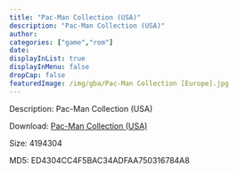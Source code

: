 ```yaml
---
title: "Pac-Man Collection (USA)"
description: "Pac-Man Collection (USA)"
author: 
categories: ["game","rom"]
date: 
displayInList: true
displayInMenu: false
dropCap: false
featuredImage: /img/gba/Pac-Man Collection [Europe].jpg
---
```


Description: Pac-Man Collection (USA)

Download: <a style="text-decoration:underline;" href="https://mega.nz/#!fDJS3aoJ!0gPqhmtbVkKW6cOJg9YV5XKTDNh63mlGOsqhUcz2PtY" target = "_blank" rel = "nofollow" > Pac-Man Collection (USA)</a>

Size: 4194304

MD5: ED4304CC4F5BAC34ADFAA750316784A8

